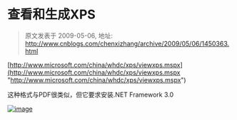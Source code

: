 # 查看和生成XPS 
> 原文发表于 2009-05-06, 地址: http://www.cnblogs.com/chenxizhang/archive/2009/05/06/1450363.html 


[http://www.microsoft.com/china/whdc/xps/viewxps.mspx](http://www.microsoft.com/china/whdc/xps/viewxps.mspx "http://www.microsoft.com/china/whdc/xps/viewxps.mspx")

 这种格式与PDF很类似，但它要求安装.NET Framework 3.0

 [![image](http://images.cnblogs.com/cnblogs_com/chenxizhang/WindowsLiveWriter/XPS_73E1/image_thumb.png "image")](http://images.cnblogs.com/cnblogs_com/chenxizhang/WindowsLiveWriter/XPS_73E1/image_2.png)

